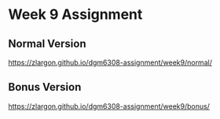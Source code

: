 # Week 9 Assignment

## Normal Version
https://zlargon.github.io/dgm6308-assignment/week9/normal/

## Bonus Version
https://zlargon.github.io/dgm6308-assignment/week9/bonus/
